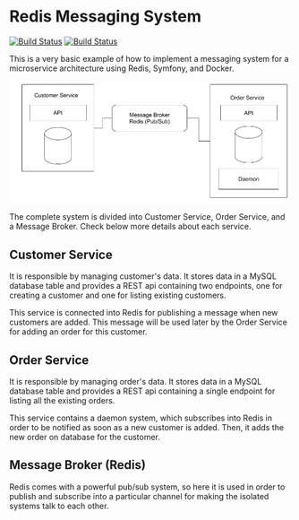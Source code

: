 # Redis Messaging System

[![Build Status](https://travis-ci.org/adrianosferreira/microservice-messaging.svg?branch=master)](https://travis-ci.org/adrianosferreira/microservice-messaging)
[![Build Status](https://codecov.io/gh/adrianosferreira/microservice-messaging/branch/master/graph/badge.svg)](https://codecov.io/gh/adrianosferreira/microservice-messaging)


This is a very basic example of how to implement a messaging system for a microservice architecture using Redis, Symfony, and Docker.

![Microservice Message Broker](draw.png "Microservice Message Broker")

The complete system is divided into Customer Service, Order Service, and a Message Broker. Check below more details about each service. 

## Customer Service

It is responsible by managing customer's data. It stores data in a MySQL database table and provides a REST api containing two endpoints, one for creating a customer and one for listing existing customers.

This service is connected into Redis for publishing a message when new customers are added. This message will be used later by the Order Service for adding an order for this customer.

## Order Service

It is responsible by managing order's data. It stores data in a MySQL database table and provides a REST api containing a single endpoint for listing all the existing orders.

This service contains a daemon system, which subscribes into Redis in order to be notified as soon as a new customer is added. Then, it adds the new order on database for the customer.

## Message Broker (Redis)

Redis comes with a powerful pub/sub system, so here it is used in order to publish and subscribe into a particular channel for making the isolated systems talk to each other.